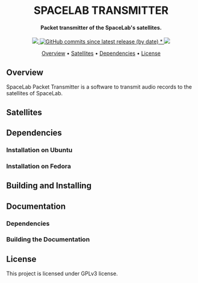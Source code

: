 
<h1 align="center">
    SPACELAB TRANSMITTER
    <br>
</h1>

<h4 align="center">Packet transmitter of the SpaceLab's satellites.</h4>

<p align="center">
    <a href="https://github.com/spacelab-ufsc/spacelab-transmitter">
        <img src="https://img.shields.io/badge/status-development-green?style=for-the-badge">
    </a>
    <a href="https://github.com/spacelab-ufsc/spacelab-transmitter/releases">
        <img alt="GitHub commits since latest release (by date)" src="https://img.shields.io/github/commits-since/spacelab-ufsc/spacelab-decoder/latest?style=for-the-badge"> *
    </a>
    <a href="https://github.com/spacelab-ufsc/spacelab-transmitter/blob/main/LICENSE">
        <img src="https://img.shields.io/badge/license-GPL3-yellow?style=for-the-badge">
    </a>
</p>

<p align="center">
    <a href="#overview">Overview</a> •
    <a href="#satellites">Satellites</a> •
    <a href="#dependencies">Dependencies</a> •
    <a href="#license">License</a>
</p>

## Overview

SpaceLab Packet Transmitter is a software to transmit audio records to the satellites of SpaceLab.

## Satellites


## Dependencies


### Installation on Ubuntu


### Installation on Fedora


## Building and Installing


## Documentation

### Dependencies

### Building the Documentation

## License

This project is licensed under GPLv3 license.



